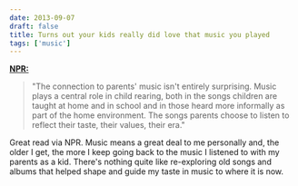 ```yaml
---
date: 2013-09-07
draft: false
title: Turns out your kids really did love that music you played
tags: ['music']
---
```


**[NPR:](http://www.npr.org/blogs/health/2013/09/05/219278386/turns-out-your-kids-really-did-love-that-music-you-played)**

> "The connection to parents' music isn't entirely surprising. Music plays a central role in child rearing, both in the songs children are taught at home and in school and in those heard more informally as part of the home environment. The songs parents choose to listen to reflect their taste, their values, their era."

Great read via NPR.<!-- excerpt --> Music means a great deal to me personally and, the older I get, the more I keep going back to the music I listened to with my parents as a kid. There's nothing quite like re-exploring old songs and albums that helped shape and guide my taste in music to where it is now.
